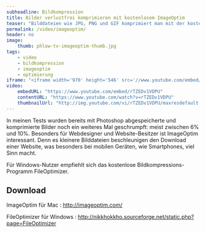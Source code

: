 ```yaml
---
subheadline: Bildkompression
title: Bilder verlustfrei komprimieren mit kostenlosem ImageOptim
teaser: "Bilddateien wie JPG, PNG und GIF komprimiert man mit der kostenlosen Open Source-Software ImageOptim verlustfrei. Die Videoanleitung erklärt das Programm und wie man es für Bilder anwendet."
permalink: /video/imageoptim/
header: no
image:
    thumb: phlow-tv-imageoptim-thumb.jpg
tags:
    - video
    - bildkompression
    - imageoptim
    - optimierung
iframe: "<iframe width='970' height='546' src='//www.youtube.com/embed/rTZEDv1VDPU' frameborder='0' allowfullscreen></iframe>"
video:
    embedURL: "https://www.youtube.com/embed/rTZEDv1VDPU"
    contentURL: "https://www.youtube.com/watch?v=rTZEDv1VDPU"
    thumbnailUrl: "http://img.youtube.com/vi/rTZEDv1VDPU/maxresdefault.jpg"
---
```

In meinen Tests wurden bereits mit Photoshop abgespeicherte und komprimierte Bilder noch ein weiteres Mal geschrumpft: meist zwischen 6% und 10%. Besonders für Webdesigner und Website-Besitzer ist ImageOptim interessant. Denn es kleinere Bilddateien beschleunigen den Download einer Website, was besonders bei mobilen Geräten, wie Smartphones, viel Sinn macht.

Für Windows-Nutzer empfiehlt sich das kostenlose Bildkompressions-Programm FileOptimizer.


## Download

ImageOptim für Mac
:    <http://imageoptim.com/>

FileOptimizer für Windows
:    <http://nikkhokkho.sourceforge.net/static.php?page=FileOptimizer>